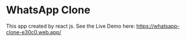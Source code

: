 # WhatsApp Clone

This app created by react js.
See the Live Demo here: https://whatsapp-clone-e30c0.web.app/
